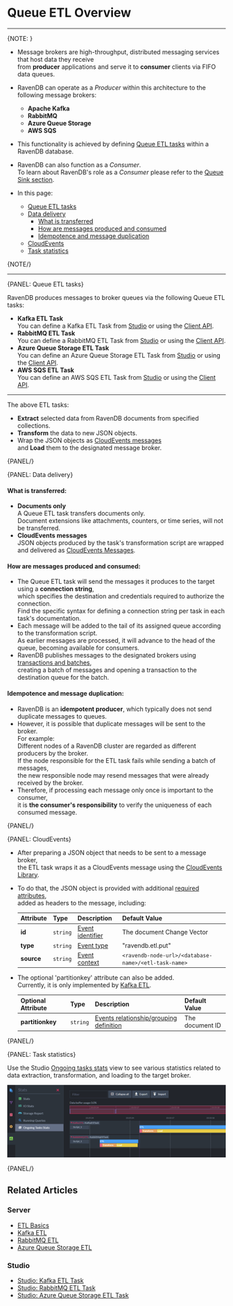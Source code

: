 ﻿# Queue ETL Overview
---

{NOTE: }

* Message brokers are high-throughput, distributed messaging services that host data they receive  
  from **producer** applications and serve it to **consumer** clients via FIFO data queues.

* RavenDB can operate as a _Producer_ within this architecture to the following message brokers:
  * **Apache Kafka**
  * **RabbitMQ**
  * **Azure Queue Storage**
  * **AWS SQS**

* This functionality is achieved by defining [Queue ETL tasks](../../../../server/ongoing-tasks/etl/queue-etl/overview#queue-etl-tasks) within a RavenDB database.

* RavenDB can also function as a _Consumer_.  
  To learn about RavenDB's role as a _Consumer_ please refer to the [Queue Sink section](../../../../server/ongoing-tasks/queue-sink/overview).

* In this page:
    * [Queue ETL tasks](../../../../server/ongoing-tasks/etl/queue-etl/overview#queue-etl-tasks)
    * [Data delivery](../../../../server/ongoing-tasks/etl/queue-etl/overview#data-delivery)
        * [What is transferred](../../../../server/ongoing-tasks/etl/queue-etl/overview#what-is-transferred)
        * [How are messages produced and consumed](../../../../server/ongoing-tasks/etl/queue-etl/overview#how-are-messages-produced-and-consumed)
        * [Idempotence and message duplication](../../../../server/ongoing-tasks/etl/queue-etl/overview#idempotence-and-message-duplication)
    * [CloudEvents](../../../../server/ongoing-tasks/etl/queue-etl/overview#cloudevents)
    * [Task statistics](../../../../server/ongoing-tasks/etl/queue-etl/overview#task-statistics)

{NOTE/}

---

{PANEL: Queue ETL tasks}

RavenDB produces messages to broker queues via the following Queue ETL tasks:

* **Kafka ETL Task**  
  You can define a Kafka ETL Task from [Studio](../../../../studio/database/tasks/ongoing-tasks/kafka-etl-task) 
  or using the [Client API](../../../../server/ongoing-tasks/etl/queue-etl/kafka).  
* **RabbitMQ ETL Task**  
  You can define a RabbitMQ ETL Task from [Studio](../../../../studio/database/tasks/ongoing-tasks/rabbitmq-etl-task) 
  or using the [Client API](../../../../server/ongoing-tasks/etl/queue-etl/rabbit-mq).  
* **Azure Queue Storage ETL Task**  
  You can define an Azure Queue Storage ETL Task from [Studio](../../../../studio/database/tasks/ongoing-tasks/azure-queue-storage-etl) 
  or using the [Client API](../../../../server/ongoing-tasks/etl/queue-etl/azure-queue).  
* **AWS SQS ETL Task**  
  You can define an AWS SQS ETL Task from [Studio](../../../../studio/database/tasks/ongoing-tasks/aws-sqs-etl) 
  or using the [Client API](../../../../server/ongoing-tasks/etl/queue-etl/aws-sqs).  

---

The above ETL tasks:  

* **Extract** selected data from RavenDB documents from specified collections.  
* **Transform** the data to new JSON objects.  
* Wrap the JSON objects as [CloudEvents messages](https://cloudevents.io)  
  and **Load** them to the designated message broker.  

{PANEL/}

{PANEL: Data delivery}

#### What is transferred:

* **Documents only**  
  A Queue ETL task transfers documents only.  
  Document extensions like attachments, counters, or time series, will not be transferred.
* **CloudEvents messages**  
  JSON objects produced by the task's transformation script are wrapped
  and delivered as [CloudEvents Messages](../../../../server/ongoing-tasks/etl/queue-etl/overview#cloudevents).

#### How are messages produced and consumed:

* The Queue ETL task will send the messages it produces to the target using a **connection string**,  
  which specifies the destination and credentials required to authorize the connection.  
  Find the specific syntax for defining a connection string per task in each task's documentation.
* Each message will be added to the tail of its assigned queue according to the transformation script.  
  As earlier messages are processed, it will advance to the head of the queue, becoming available for consumers.
* RavenDB publishes messages to the designated brokers using [transactions and batches](../../../../server/ongoing-tasks/etl/basics#batch-processing),  
  creating a batch of messages and opening a transaction to the destination queue for the batch.

#### Idempotence and message duplication:

* RavenDB is an **idempotent producer**, which typically does not send duplicate messages to queues.
* However, it is possible that duplicate messages will be sent to the broker.   
  For example:    
  Different nodes of a RavenDB cluster are regarded as different producers by the broker.  
  If the node responsible for the ETL task fails while sending a batch of messages,  
  the new responsible node may resend messages that were already received by the broker.
* Therefore, if processing each message only once is important to the consumer,  
  it is **the consumer's responsibility** to verify the uniqueness of each consumed message.

{PANEL/}

{PANEL: CloudEvents}

* After preparing a JSON object that needs to be sent to a message broker,  
  the ETL task wraps it as a CloudEvents message using the [CloudEvents Library](https://cloudevents.io).  

* To do that, the JSON object is provided with additional [required attributes](https://github.com/cloudevents/spec/blob/main/cloudevents/spec.md#required-attributes),  
  added as headers to the message, including:   

    | Attribute       | Type     | Description                                                                                               | Default Value                                        |
    |-----------------|----------|-----------------------------------------------------------------------------------------------------------|------------------------------------------------------|
    | **id**          | `string` | [Event identifier](https://github.com/cloudevents/spec/blob/main/cloudevents/spec.md#id)                  | The document Change Vector                           |
    | **type**        | `string` | [Event type](https://github.com/cloudevents/spec/blob/main/cloudevents/spec.md#type)                      | "ravendb.etl.put"                                    |
    | **source**      | `string` | [Event context](https://github.com/cloudevents/spec/blob/main/cloudevents/spec.md#source-1)               | `<ravendb-node-url>/<database-name>/<etl-task-name>` |

* The optional 'partitionkey' attribute can also be added.  
  Currently, it is only implemented by [Kafka ETL](../../../../server/ongoing-tasks/etl/queue-etl/kafka).  

    | Optional Attribute   | Type       | Description                                                                                                                                  | Default Value    |
    |----------------------|------------|----------------------------------------------------------------------------------------------------------------------------------------------|------------------|
    | **partitionkey**     | `string`   | [Events relationship/grouping definition](https://github.com/cloudevents/spec/blob/main/cloudevents/extensions/partitioning.md#partitionkey) | The document ID  |

{PANEL/}

{PANEL: Task statistics}

Use the Studio [Ongoing tasks stats](../../../../studio/database/stats/ongoing-tasks-stats/overview) view 
to see various statistics related to data extraction, transformation, and loading to the target broker.  

![Queue Brokers Stats](images/overview_stats.png "Ongoing tasks stats view")

{PANEL/}


## Related Articles

### Server

- [ETL Basics](../../../../server/ongoing-tasks/etl/basics)
- [Kafka ETL](../../../../server/ongoing-tasks/etl/queue-etl/kafka)
- [RabbitMQ ETL](../../../../server/ongoing-tasks/etl/queue-etl/rabbit-mq)
- [Azure Queue Storage ETL](../../../../server/ongoing-tasks/etl/queue-etl/azure-queue)

### Studio

- [Studio: Kafka ETL Task](../../../../studio/database/tasks/ongoing-tasks/kafka-etl-task)
- [Studio: RabbitMQ ETL Task](../../../../studio/database/tasks/ongoing-tasks/rabbitmq-etl-task)
- [Studio: Azure Queue Storage ETL Task](../../../../studio/database/tasks/ongoing-tasks/azure-queue-storage-etl)
